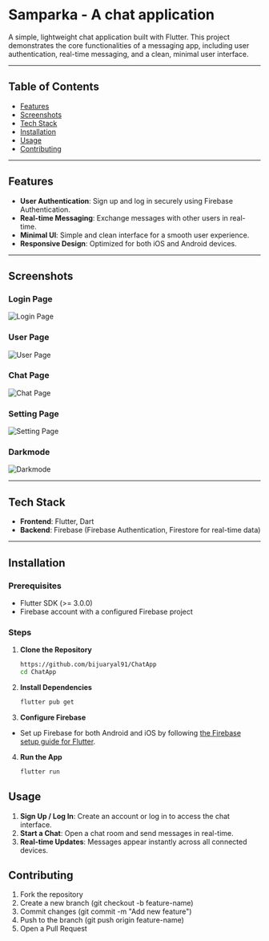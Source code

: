 # Samparka - A chat application

A simple, lightweight chat application built with Flutter. This project demonstrates the core functionalities of a messaging app, including user authentication, real-time messaging, and a clean, minimal user interface.

---

## Table of Contents

- [Features](#features)
- [Screenshots](#screenshots)
- [Tech Stack](#tech-stack)
- [Installation](#installation)
- [Usage](#usage)
- [Contributing](#contributing)

---

## Features

- **User Authentication**: Sign up and log in securely using Firebase Authentication.
- **Real-time Messaging**: Exchange messages with other users in real-time.
- **Minimal UI**: Simple and clean interface for a smooth user experience.
- **Responsive Design**: Optimized for both iOS and Android devices.

---

## Screenshots

### Login Page
![Login Page](screenshots/login.jpg)

### User Page
![User Page](screenshots/user.jpg)

### Chat Page
![Chat Page](screenshots/chat.jpg)

### Setting Page
![Setting Page](screenshots/setting.jpg)

### Darkmode
![Darkmode](screenshots/darkmode.jpg)

---

## Tech Stack

- **Frontend**: Flutter, Dart
- **Backend**: Firebase (Firebase Authentication, Firestore for real-time data)

---

## Installation

### Prerequisites
- Flutter SDK (>= 3.0.0)
- Firebase account with a configured Firebase project

### Steps

1. **Clone the Repository**

   ```bash
   https://github.com/bijuaryal91/ChatApp
   cd ChatApp

2. **Install Dependencies**
   ```bash
   flutter pub get

3. **Configure Firebase**
- Set up Firebase for both Android and iOS by following [the Firebase setup guide for Flutter](https://firebase.google.com/docs/flutter/setup).
4. **Run the App**

   ```bash
   flutter run

## Usage
1. **Sign Up / Log In**: Create an account or log in to access the chat interface.
2. **Start a Chat**: Open a chat room and send messages in real-time.
3. **Real-time Updates**: Messages appear instantly across all connected devices.

## Contributing
1. Fork the repository
2. Create a new branch (git checkout -b feature-name)
3. Commit changes (git commit -m "Add new feature")
4. Push to the branch (git push origin feature-name)
5. Open a Pull Request
